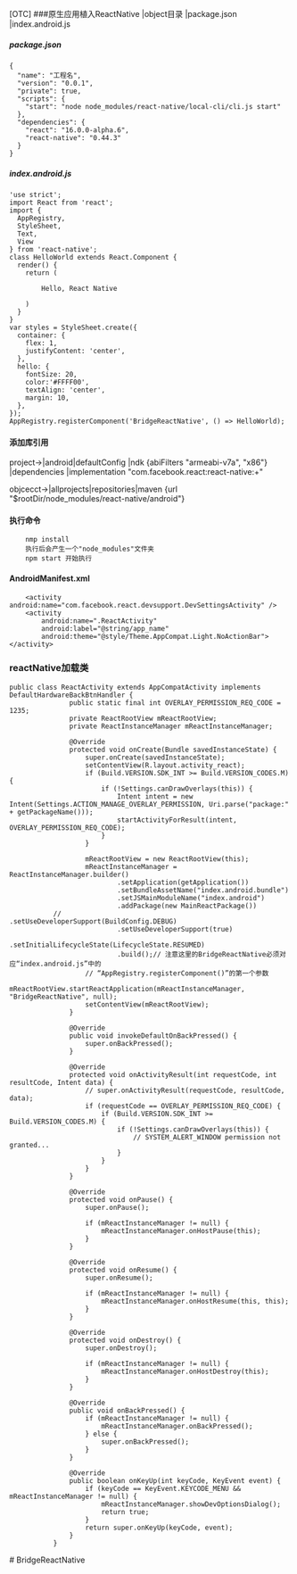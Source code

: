 [OTC] 
###原生应用植入ReactNative
    |object目录
    |package.json
    |index.android.js

##### package.json
<pre><code>{
  "name": "工程名",
  "version": "0.0.1",
  "private": true,
  "scripts": {
    "start": "node node_modules/react-native/local-cli/cli.js start"
  },
  "dependencies": {
    "react": "16.0.0-alpha.6",
    "react-native": "0.44.3"
  }
}</code></pre>  

##### index.android.js
<pre><code>'use strict';
import React from 'react';
import {
  AppRegistry,
  StyleSheet,
  Text,
  View
} from 'react-native';
class HelloWorld extends React.Component {
  render() {
    return (
      <View style={styles.container}>
        <Text style={styles.hello}>Hello, React Native</Text>
      </View>
    )
  }
}
var styles = StyleSheet.create({
  container: {
    flex: 1,
    justifyContent: 'center',
  },
  hello: {
    fontSize: 20,
    color:'#FFFF00',
    textAlign: 'center',
    margin: 10,
  },
});
AppRegistry.registerComponent('BridgeReactNative', () => HelloWorld);</code></pre>

#### 添加库引用
project->|android|defaultConfig
                               |ndk {abiFilters "armeabi-v7a", "x86"}
         |dependencies 
                     |implementation "com.facebook.react:react-native:+"
         
objcecct->|allprojects|repositories|maven {url "$rootDir/node_modules/react-native/android"}


#### 执行命令
        nmp install 
        执行后会产生一个"node_modules"文件夹
        npm start 开始执行


#### AndroidManifest.xml
        <activity android:name="com.facebook.react.devsupport.DevSettingsActivity" />
        <activity
            android:name=".ReactActivity"
            android:label="@string/app_name"
            android:theme="@style/Theme.AppCompat.Light.NoActionBar"></activity>
            
### reactNative加载类
<pre><code>public class ReactActivity extends AppCompatActivity implements DefaultHardwareBackBtnHandler {
               public static final int OVERLAY_PERMISSION_REQ_CODE = 1235;
               private ReactRootView mReactRootView;
               private ReactInstanceManager mReactInstanceManager;
           
               @Override
               protected void onCreate(Bundle savedInstanceState) {
                   super.onCreate(savedInstanceState);
                   setContentView(R.layout.activity_react);
                   if (Build.VERSION.SDK_INT >= Build.VERSION_CODES.M) {
                       if (!Settings.canDrawOverlays(this)) {
                           Intent intent = new Intent(Settings.ACTION_MANAGE_OVERLAY_PERMISSION, Uri.parse("package:" + getPackageName()));
                           startActivityForResult(intent, OVERLAY_PERMISSION_REQ_CODE);
                       }
                   }
           
                   mReactRootView = new ReactRootView(this);
                   mReactInstanceManager = ReactInstanceManager.builder()
                           .setApplication(getApplication())
                           .setBundleAssetName("index.android.bundle")
                           .setJSMainModuleName("index.android")
                           .addPackage(new MainReactPackage())
           //                .setUseDeveloperSupport(BuildConfig.DEBUG)
                           .setUseDeveloperSupport(true)
                           .setInitialLifecycleState(LifecycleState.RESUMED)
                           .build();// 注意这里的BridgeReactNative必须对应“index.android.js”中的
                   // “AppRegistry.registerComponent()”的第一个参数
                   mReactRootView.startReactApplication(mReactInstanceManager, "BridgeReactNative", null);
                   setContentView(mReactRootView);
               }
           
               @Override
               public void invokeDefaultOnBackPressed() {
                   super.onBackPressed();
               }
           
               @Override
               protected void onActivityResult(int requestCode, int resultCode, Intent data) {
                   // super.onActivityResult(requestCode, resultCode, data);
                   if (requestCode == OVERLAY_PERMISSION_REQ_CODE) {
                       if (Build.VERSION.SDK_INT >= Build.VERSION_CODES.M) {
                           if (!Settings.canDrawOverlays(this)) {
                               // SYSTEM_ALERT_WINDOW permission not granted...
                           }
                       }
                   }
               }
           
               @Override
               protected void onPause() {
                   super.onPause();
           
                   if (mReactInstanceManager != null) {
                       mReactInstanceManager.onHostPause(this);
                   }
               }
           
               @Override
               protected void onResume() {
                   super.onResume();
           
                   if (mReactInstanceManager != null) {
                       mReactInstanceManager.onHostResume(this, this);
                   }
               }
           
               @Override
               protected void onDestroy() {
                   super.onDestroy();
           
                   if (mReactInstanceManager != null) {
                       mReactInstanceManager.onHostDestroy(this);
                   }
               }
           
               @Override
               public void onBackPressed() {
                   if (mReactInstanceManager != null) {
                       mReactInstanceManager.onBackPressed();
                   } else {
                       super.onBackPressed();
                   }
               }
           
               @Override
               public boolean onKeyUp(int keyCode, KeyEvent event) {
                   if (keyCode == KeyEvent.KEYCODE_MENU && mReactInstanceManager != null) {
                       mReactInstanceManager.showDevOptionsDialog();
                       return true;
                   }
                   return super.onKeyUp(keyCode, event);
               }
           }</code></pre># BridgeReactNative
